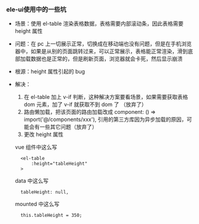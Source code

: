 ### ele-ui使用中的一些坑
  * 场景：使用 el-table 渲染表格数据，表格需要内部滚动条，因此表格需要 height 属性
  * 问题：在 pc 上一切展示正常，切换成在移动端也没有问题，但是在手机浏览器中，如果是从别的页面跳转过来，可以正常展示，表格能正常渲染，滑到底部加载数据也是正常的，但是刷新页面，浏览器就会卡死，然后显示崩溃
  * 根源：height 属性引起的 bug
  * 解决：
    1. 在 el-table 加上 v-if 判断，这种解决方案要看场景，如果需要获取表格 dom 元素，加了 v-if 就获取不到 dom 了 （放弃了）
    2. 路由懒加载，把该页面的路由加载改成 component: () => import('@/components/xxx'), 引用的第三方库因为异步加载的原因，可能会有一些其它问题（放弃了）
    3. 更改 height 属性
    
      vue 组件中这么写
      ```
        <el-table
            :height="tableHeight"
        >
      ```
      
      data 中这么写
      ```
        tableHeight: null,
      ```
      
      mounted 中这么写
      ```
        this.tableHeight = 350;
      ```
